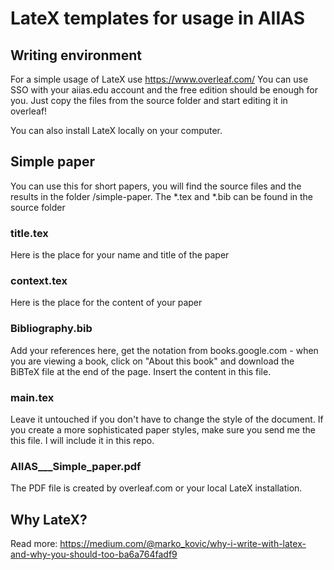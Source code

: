 # LateX templates for usage in AIIAS

## Writing environment

For a simple usage of LateX use https://www.overleaf.com/ You can use SSO with your aiias.edu account and the free edition should be enough for you. Just copy the files from the source folder and start editing it in overleaf!

You can also install LateX locally on your computer.

## Simple paper

You can use this for short papers, you will find the source files and the results in the folder /simple-paper. The *.tex and *.bib can be found in the source folder

### title.tex

Here is the place for your name and title of the paper

### context.tex

Here is the place for the content of your paper

### Bibliography.bib

Add your references here, get the notation from books.google.com - when you are viewing a book, click on "About this book" and download the BiBTeX file at the end of the page. Insert the content in this file.

### main.tex

Leave it untouched if you don't have to change the style of the document. If you create a more sophisticated paper styles, make sure you send me the this file. I will include it in this repo.

### AIIAS___Simple_paper.pdf

The PDF file is created by overleaf.com or your local LateX installation.

## Why LateX?

Read more: https://medium.com/@marko_kovic/why-i-write-with-latex-and-why-you-should-too-ba6a764fadf9
